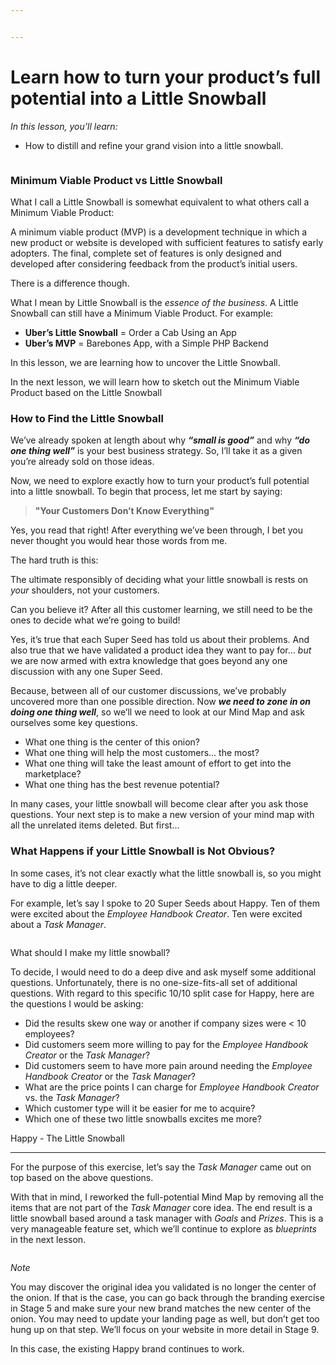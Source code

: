 ```yaml
---


---
```


<h1 id="learn-how-to-turn-your-products-full-potential-into-a-little-snowball">Learn how to turn your product’s full potential into a Little Snowball</h1>
<p><em>In this lesson, you’ll learn:</em></p>
<ul>
<li>How to distill and refine your grand vision into a little snowball.</li>
</ul>
<p><img src="https://s3.amazonaws.com/nugget.one/academy/little-snowball.jpg" alt=""></p>
<h3 id="minimum-viable-product-vs-little-snowball">Minimum Viable Product vs Little Snowball</h3>
<p>What I call a Little Snowball is somewhat equivalent to what others call a Minimum Viable Product:</p>
<p>A minimum viable product (MVP) is a development technique in which a new product or website is developed with sufficient features to satisfy early adopters. The final, complete set of features is only designed and developed after considering feedback from the product’s initial users.</p>
<p>There is a difference though.</p>
<p>What I mean by Little Snowball is the  <em>essence of the business</em>. A Little Snowball can still have a Minimum Viable Product. For example:</p>
<ul>
<li><strong>Uber’s Little Snowball</strong>  = Order a Cab Using an App</li>
<li><strong>Uber’s MVP</strong>  = Barebones App, with a Simple PHP Backend</li>
</ul>
<p>In this lesson, we are learning how to uncover the Little Snowball.</p>
<p>In the next lesson, we will learn how to sketch out the Minimum Viable Product based on the Little Snowball</p>
<h3 id="how-to-find-the-little-snowball">How to Find the Little Snowball</h3>
<p>We’ve already spoken at length about why  <strong><em>“small is good”</em></strong>  and why  <strong><em>“do one thing well”</em></strong>  is your best business strategy. So, I’ll take it as a given you’re already sold on those ideas.</p>
<p>Now, we need to explore exactly how to turn your product’s full potential into a little snowball. To begin that process, let me start by saying:</p>
<blockquote>
<p><strong>"Your Customers Don’t Know Everything"</strong></p>
</blockquote>
<p>Yes, you read that right! After everything we’ve been through, I bet you never thought you would hear those words from me.</p>
<p>The hard truth is this:</p>
<p>The ultimate responsibly of deciding what your little snowball is rests on  <em>your</em>  shoulders, not your customers.</p>
<p>Can you believe it? After all this customer learning, we still need to be the ones to decide what we’re going to build!</p>
<p>Yes, it’s true that each Super Seed has told us about their problems. And also true that we have validated a product idea they want to pay for…  <em>but</em>  we are now armed with extra knowledge that goes beyond any one discussion with any one Super Seed.</p>
<p>Because, between all of our customer discussions, we’ve probably uncovered more than one possible direction. Now  <strong><em>we need to zone in on doing one thing well</em></strong>, so we’ll we need to look at our Mind Map and ask ourselves some key questions.</p>
<ul>
<li>What one thing is the center of this onion?</li>
<li>What one thing will help the most customers… the most?</li>
<li>What one thing will take the least amount of effort to get into the marketplace?</li>
<li>What one thing has the best revenue potential?</li>
</ul>
<p>In many cases, your little snowball will become clear after you ask those questions. Your next step is to make a new version of your mind map with all the unrelated items deleted. But first…</p>
<h3 id="what-happens-if-your-little-snowball-is-not-obvious">What Happens if your Little Snowball is Not Obvious?</h3>
<p>In some cases, it’s not clear exactly what the little snowball is, so you might have to dig a little deeper.</p>
<p>For example, let’s say I spoke to 20 Super Seeds about Happy. Ten of them were excited about the  <em>Employee Handbook Creator</em>. Ten were excited about a  <em>Task Manager</em>.</p>
<p><img src="https://s3.amazonaws.com/nugget.one/academy/screenshot-2018-06-14-134426.png" alt=""></p>
<p>What should I make my little snowball?</p>
<p>To decide, I would need to do a deep dive and ask myself some additional questions. Unfortunately, there is no one-size-fits-all set of additional questions. With regard to this specific 10/10 split case for Happy, here are the questions I would be asking:</p>
<ul>
<li>Did the results skew one way or another if company sizes were &lt; 10 employees?</li>
<li>Did customers seem more willing to pay for the  <em>Employee Handbook Creator</em>  or the  <em>Task Manager</em>?</li>
<li>Did customers seem to have more pain around needing the  <em>Employee Handbook Creator</em>  or the  <em>Task Manager</em>?</li>
<li>What are the price points I can charge for  <em>Employee Handbook Creator</em>  vs. the  <em>Task Manager</em>?</li>
<li>Which customer type will it be easier for me to acquire?</li>
<li>Which one of these two little snowballs excites me more?</li>
</ul>
<p>Happy - The Little Snowball</p>
<hr>
<p>For the purpose of this exercise, let’s say the  <em>Task Manager</em>  came out on top based on the above questions.</p>
<p>With that in mind, I reworked the full-potential Mind Map by removing all the items that are not part of the  <em>Task Manager</em>  core idea. The end result is a little snowball based around a task manager with  <em>Goals</em>  and  <em>Prizes</em>. This is a very manageable feature set, which we’ll continue to explore as  <em>blueprints</em>  in the next lesson.</p>
<p><img src="https://s3.amazonaws.com/nugget.one/academy/screenshot-2018-06-14-160757.png" alt=""></p>
<p><em>Note</em></p>
<p>You may discover the original idea you validated is no longer the center of the onion. If that is the case, you can go back through the  branding exercise  in Stage 5 and make sure your new brand matches the new center of the onion. You may need to update your landing page as well, but don’t get too hung up on that step. We’ll focus on your website in more detail in Stage 9.</p>
<p>In this case, the existing Happy brand continues to work.</p>

